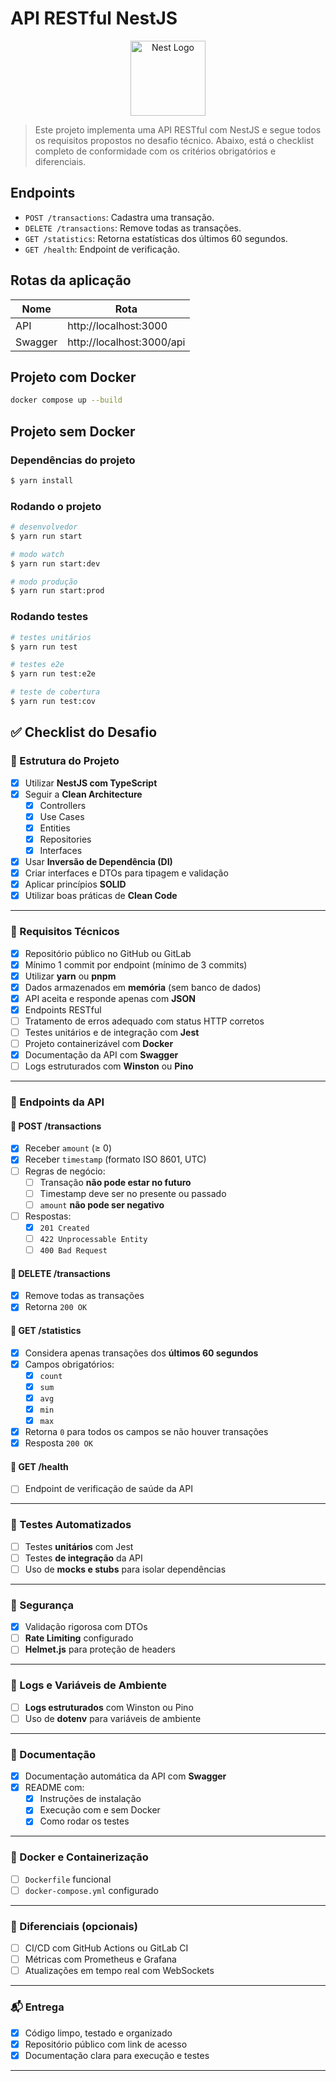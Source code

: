 # API RESTful NestJS

<p align="center">
  <a href="http://nestjs.com/" target="blank"><img src="https://nestjs.com/img/logo-small.svg" width="120" alt="Nest Logo" /></a>
</p>

> Este projeto implementa uma API RESTful com NestJS e segue todos os requisitos propostos no desafio técnico. Abaixo, está o checklist completo de conformidade com os critérios obrigatórios e diferenciais.

## Endpoints

- `POST /transactions`: Cadastra uma transação.
- `DELETE /transactions`: Remove todas as transações.
- `GET /statistics`: Retorna estatísticas dos últimos 60 segundos.
- `GET /health`: Endpoint de verificação.

## Rotas da aplicação

Nome | Rota
-- | --
API | http://localhost:3000
Swagger | http://localhost:3000/api

## Projeto com Docker

```bash
docker compose up --build
```

## Projeto sem Docker

### Dependências do projeto

```bash
$ yarn install
```

### Rodando o projeto

```bash
# desenvolvedor
$ yarn run start

# modo watch
$ yarn run start:dev

# modo produção
$ yarn run start:prod
```

### Rodando testes

```bash
# testes unitários
$ yarn run test

# testes e2e
$ yarn run test:e2e

# teste de cobertura
$ yarn run test:cov
```

## ✅ Checklist do Desafio

### 📁 Estrutura do Projeto

- [x] Utilizar **NestJS com TypeScript**
- [x] Seguir a **Clean Architecture**
  - [x] Controllers
  - [x] Use Cases
  - [x] Entities
  - [x] Repositories
  - [x] Interfaces
- [x] Usar **Inversão de Dependência (DI)**
- [x] Criar interfaces e DTOs para tipagem e validação
- [x] Aplicar princípios **SOLID**
- [x] Utilizar boas práticas de **Clean Code**

---

### 🔧 Requisitos Técnicos

- [x] Repositório público no GitHub ou GitLab
- [x] Mínimo 1 commit por endpoint (mínimo de 3 commits)
- [x] Utilizar **yarn** ou **pnpm**
- [x] Dados armazenados em **memória** (sem banco de dados)
- [x] API aceita e responde apenas com **JSON**
- [x] Endpoints RESTful
- [ ] Tratamento de erros adequado com status HTTP corretos
- [ ] Testes unitários e de integração com **Jest**
- [ ] Projeto containerizável com **Docker**
- [x] Documentação da API com **Swagger**
- [ ] Logs estruturados com **Winston** ou **Pino**

---

### 🔌 Endpoints da API

#### 🔹 POST /transactions
- [x] Receber `amount` (≥ 0)
- [x] Receber `timestamp` (formato ISO 8601, UTC)
- [ ] Regras de negócio:
  - [ ] Transação **não pode estar no futuro**
  - [ ] Timestamp deve ser no presente ou passado
  - [ ] `amount` **não pode ser negativo**
- [ ] Respostas:
  - [x] `201 Created`
  - [ ] `422 Unprocessable Entity`
  - [ ] `400 Bad Request`

#### 🔹 DELETE /transactions
- [x] Remove todas as transações
- [x] Retorna `200 OK`

#### 🔹 GET /statistics
- [x] Considera apenas transações dos **últimos 60 segundos**
- [x] Campos obrigatórios:
  - [x] `count`
  - [x] `sum`
  - [x] `avg`
  - [x] `min`
  - [x] `max`
- [x] Retorna `0` para todos os campos se não houver transações
- [x] Resposta `200 OK`

#### 🔹 GET /health
- [ ] Endpoint de verificação de saúde da API

---

### 🧪 Testes Automatizados

- [ ] Testes **unitários** com Jest
- [ ] Testes **de integração** da API
- [ ] Uso de **mocks e stubs** para isolar dependências

---

### 🔐 Segurança

- [x] Validação rigorosa com DTOs
- [ ] **Rate Limiting** configurado
- [ ] **Helmet.js** para proteção de headers

---

### 📜 Logs e Variáveis de Ambiente

- [ ] **Logs estruturados** com Winston ou Pino
- [ ] Uso de **dotenv** para variáveis de ambiente

---

### 📘 Documentação

- [x] Documentação automática da API com **Swagger**
- [x] README com:
  - [x] Instruções de instalação
  - [x] Execução com e sem Docker
  - [x] Como rodar os testes

---

### 🐳 Docker e Containerização

- [ ] `Dockerfile` funcional
- [ ] `docker-compose.yml` configurado

---

### 🌟 Diferenciais (opcionais)

- [ ] CI/CD com GitHub Actions ou GitLab CI
- [ ] Métricas com Prometheus e Grafana
- [ ] Atualizações em tempo real com WebSockets

---

### 📬 Entrega

- [x] Código limpo, testado e organizado
- [x] Repositório público com link de acesso
- [x] Documentação clara para execução e testes

---